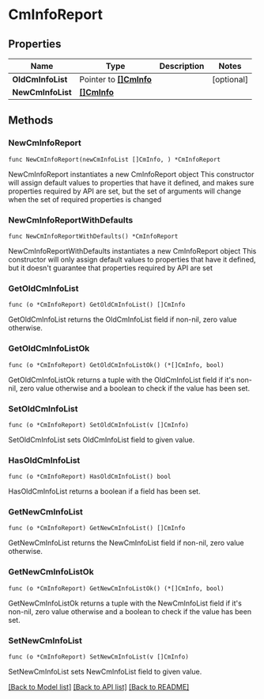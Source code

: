 # CmInfoReport

## Properties

Name | Type | Description | Notes
------------ | ------------- | ------------- | -------------
**OldCmInfoList** | Pointer to [**[]CmInfo**](CmInfo.md) |  | [optional] 
**NewCmInfoList** | [**[]CmInfo**](CmInfo.md) |  | 

## Methods

### NewCmInfoReport

`func NewCmInfoReport(newCmInfoList []CmInfo, ) *CmInfoReport`

NewCmInfoReport instantiates a new CmInfoReport object
This constructor will assign default values to properties that have it defined,
and makes sure properties required by API are set, but the set of arguments
will change when the set of required properties is changed

### NewCmInfoReportWithDefaults

`func NewCmInfoReportWithDefaults() *CmInfoReport`

NewCmInfoReportWithDefaults instantiates a new CmInfoReport object
This constructor will only assign default values to properties that have it defined,
but it doesn't guarantee that properties required by API are set

### GetOldCmInfoList

`func (o *CmInfoReport) GetOldCmInfoList() []CmInfo`

GetOldCmInfoList returns the OldCmInfoList field if non-nil, zero value otherwise.

### GetOldCmInfoListOk

`func (o *CmInfoReport) GetOldCmInfoListOk() (*[]CmInfo, bool)`

GetOldCmInfoListOk returns a tuple with the OldCmInfoList field if it's non-nil, zero value otherwise
and a boolean to check if the value has been set.

### SetOldCmInfoList

`func (o *CmInfoReport) SetOldCmInfoList(v []CmInfo)`

SetOldCmInfoList sets OldCmInfoList field to given value.

### HasOldCmInfoList

`func (o *CmInfoReport) HasOldCmInfoList() bool`

HasOldCmInfoList returns a boolean if a field has been set.

### GetNewCmInfoList

`func (o *CmInfoReport) GetNewCmInfoList() []CmInfo`

GetNewCmInfoList returns the NewCmInfoList field if non-nil, zero value otherwise.

### GetNewCmInfoListOk

`func (o *CmInfoReport) GetNewCmInfoListOk() (*[]CmInfo, bool)`

GetNewCmInfoListOk returns a tuple with the NewCmInfoList field if it's non-nil, zero value otherwise
and a boolean to check if the value has been set.

### SetNewCmInfoList

`func (o *CmInfoReport) SetNewCmInfoList(v []CmInfo)`

SetNewCmInfoList sets NewCmInfoList field to given value.



[[Back to Model list]](../README.md#documentation-for-models) [[Back to API list]](../README.md#documentation-for-api-endpoints) [[Back to README]](../README.md)


